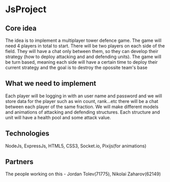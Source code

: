 # JsProject

## Core idea
   The idea is to implement a multiplayer tower defence game. The game will need 4 players in total to start. There will be two players on
   each side of the field. They will have a chat only between them, so they can develop their strategy (how to deploy attacking and 
   and defending units). The game will be turn based, meaning each side will have a certain time to deploy their current strategy and the
   goal is to destroy the opossite team's base
   
## What we need to implement
   Each player will be logging in with an user name and password and we will store data for the player such as win count, rank...etc
   there will be a chat between each player of the same fraction. We will make different models and animations of attacking and defending
   structures. Each structure and unit will have a health pool and some attack value.
   
## Technologies
   NodeJs, ExpressJs, HTML5, CSS3, Socket.io, Pixijs(for animations)
   
## Partners
   The people working on this - Jordan Tolev(71775), Nikolai Zaharov(62149)
